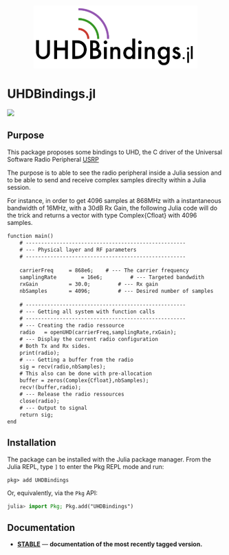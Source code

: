 <div align="center">
<img src="docs/src/assets/logo.png" alt="UHDBindings.jl" width="380">
</div>

# UHDBindings.jl

[![](https://img.shields.io/badge/docs-stable-blue.svg)](https://rgerzaguet.github.io/UHDBindings.jl/dev/index.html)


## Purpose 

This package proposes some bindings to UHD, the C driver of the Universal Software Radio Peripheral [USRP](https://files.ettus.com/manual/) 

The purpose is to able to see the radio peripheral inside a Julia session and to be able to send and receive complex samples direclty within a Julia session. 

For instance, in order to get 4096 samples at 868MHz with a instantaneous bandwidth of 16MHz, with a 30dB Rx Gain, the following Julia code will do the trick and returns a vector with type Complex{Cfloat} with 4096 samples.

	function main()
		# ---------------------------------------------------- 
		# --- Physical layer and RF parameters 
		# ---------------------------------------------------- 

		carrierFreq		= 868e6;	# --- The carrier frequency 	
		samplingRate		= 16e6;         # --- Targeted bandwdith 
		rxGain			= 30.0;         # --- Rx gain 
		nbSamples		= 4096;         # --- Desired number of samples
	
		# ---------------------------------------------------- 
		# --- Getting all system with function calls  
		# ---------------------------------------------------- 
		# --- Creating the radio ressource 
		radio	= openUHD(carrierFreq,samplingRate,rxGain);
		# --- Display the current radio configuration
		# Both Tx and Rx sides.
		print(radio);
		# --- Getting a buffer from the radio 
		sig	= recv(radio,nbSamples);
		# This also can be done with pre-allocation 
		buffer = zeros(Complex{Cfloat},nbSamples);
		recv!(buffer,radio);
		# --- Release the radio ressources
		close(radio); 
		# --- Output to signal 
		return sig;
	end


## Installation

The package can be installed with the Julia package manager.
From the Julia REPL, type `]` to enter the Pkg REPL mode and run:

```
pkg> add UHDBindings 
```

Or, equivalently, via the `Pkg` API:

```julia
julia> import Pkg; Pkg.add("UHDBindings")
```

## Documentation

- [**STABLE**](https://rgerzaguet.github.io/UHDBindings.jl/dev/index.html) &mdash; **documentation of the most recently tagged version.**
